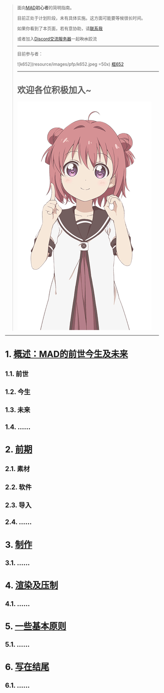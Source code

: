 > 面向[MAD](https://zh.wikipedia.org/wiki/MAD%E7%89%87)**初心者**的简明指南。
> 
> 目前正处于计划阶段，未有具体实施。这方面可能要等候很长时间。
> 
> 如果你看到了本页面，若有意协助，请[联系我](mailto:ruslan2kiev@gmail.com)
> 
> 或者加入[Discord交流服务器](https://discord.gg/nSaDa7k)一起~~吹水~~跤流
> 
> ----
> 目前参与者：
> 
>![k652](resource/images/pfp/k652.jpeg =50x) [框652](https://space.bilibili.com/13791159)
> 
> ----
> # 欢迎各位积极加入~
> ![akarin](resource/images/akarin.png)
-----

# 1. [概述：MAD的前世今生及未来](resource/text/overview.md)
## 1.1. 前世
## 1.2. 今生
## 1.3. 未来
## 1.4. ……
# 2. [前期](resource/text/ini.md)
## 2.1. 素材
## 2.2. 软件
## 2.3. 导入
## 2.4. ……
# 3. [制作](resource/text/main.md)
## 3.1. ……
# 4. [渲染及压制](resource/text/out.md)
## 4.1. ……
# 5. [一些基本原则](resource/text/basics.md)
## 5.1. ……
# 6. [写在结尾](resource/text/nonsns.md)
## 6.1. ……
